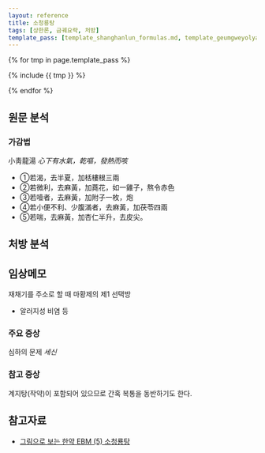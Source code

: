 ```yaml
---
layout: reference
title: 소청룡탕
tags: [상한론, 금궤요략, 처방]
template_pass: [template_shanghanlun_formulas.md, template_geumgweyolyag_formulas.md, template_etc_formulas.md]
---
```



{% for tmp in page.template_pass %}

{% include {{ tmp }} %}

{% endfor %}

## 원문 분석

### 가감법

小靑龍湯 _心下有水氣，乾嘔，發熱而咳_
* ①若渴，去半夏，加栝樓根三兩
* ②若微利，去麻黃，加蕘花，如一雞子，熬令赤色
* ③若噎者，去麻黃，加附子一枚，炮
* ④若小便不利、少腹滿者，去麻黃，加茯苓四兩
* ⑤若喘，去麻黃，加杏仁半升，去皮尖。


## 처방 분석



## 임상메모

재채기를 주소로 할 때 마황제의 제1 선택방
* 알러지성 비염 등

### 주요 증상

심하의 문제 _세신_

### 참고 증상

계지탕(작약)이 포함되어 있으므로 간혹 복통을 동반하기도 한다.

## 참고자료

* [그림으로 보는 한약 EBM (5) 소청룡탕](https://goo.gl/qW4g1D)
